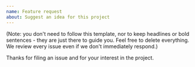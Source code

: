 ```yaml
---
name: Feature request
about: Suggest an idea for this project
---
```


(Note: you don't need to follow this template, nor to keep headlines or bold sentences - they are just there to guide you. Feel free to delete everything. We review every issue even if we don't immediately respond.)

Thanks for filing an issue and for your interest in the project.
